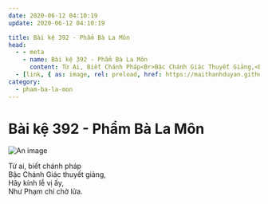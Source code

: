 ```yaml
---
date: 2020-06-12 04:10:19
update: 2020-06-12 04:10:19

title: Bài kệ 392 - Phẩm Bà La Môn
head:
  - - meta
    - name: Bài kệ 392 - Phẩm Bà La Môn
      content: Từ Ai, Biết Chánh Pháp<Br>Bậc Chánh Giác Thuyết Giảng,<Br>Hãy Kính Lễ Vị Ấy,<Br>Như Phạm Chí Chờ Lửa.<Br>
  - [link, { as: image, rel: preload, href: https://maithanhduyan.github.io/kinh-phap-cu/img/pham-ba-la-mon/pham-ba-la-mon-392.jpg }]
category:
  - pham-ba-la-mon
---
```


# Bài kệ 392 - Phẩm Bà La Môn

![An image](/img/pham-ba-la-mon/pham-ba-la-mon-392.jpg)

Từ ai, biết chánh pháp<br>Bậc Chánh Giác thuyết giảng,<br>Hãy kính lễ vị ấy,<br>Như Phạm chí chờ lửa.<br>

